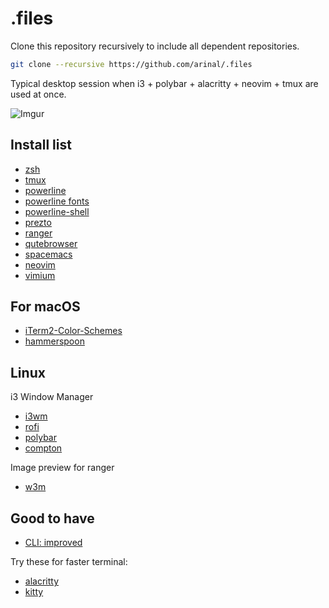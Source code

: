 # .files
Clone this repository recursively to include all dependent repositories.
```bash
git clone --recursive https://github.com/arinal/.files
```

Typical desktop session when i3 + polybar + alacritty + neovim + tmux are used at once.

![Imgur](https://i.imgur.com/1ZKLA0I.png)

## Install list
- [zsh](https://www.zsh.org/)
- [tmux](https://github.com/tmux/tmux/wiki)
- [powerline](https://github.com/powerline/powerline)
- [powerline fonts](https://github.com/powerline/fonts/blob/master/README.rst#L7)
- [powerline-shell](https://github.com/b-ryan/powerline-shell)
- [prezto](https://github.com/sorin-ionescu/prezto)
- [ranger](https://github.com/ranger/ranger)
- [qutebrowser](https://github.com/qutebrowser/qutebrowser)
- [spacemacs](https://github.com/syl20bnr/spacemacs)
- [neovim](https://github.com/neovim/neovim)
- [vimium](https://github.com/philc/vimium)

## For macOS
- [iTerm2-Color-Schemes](https://github.com/mbadolato/iTerm2-Color-Schemes)
- [hammerspoon](http://www.hammerspoon.org/)

## Linux
i3 Window Manager
- [i3wm](https://github.com/i3/i3)
- [rofi](https://github.com/DaveDavenport/rofi)
- [polybar](https://github.com/jaagr/polybar)
- [compton](https://github.com/chjj/compton)

Image preview for ranger
- [w3m](http://w3m.sourceforge.net)

## Good to have
- [CLI: improved](https://remysharp.com/2018/08/23/cli-improved#fzf--ctrlr) 

Try these for faster terminal:
- [alacritty](https://github.com/jwilm/alacritty)
- [kitty](https://github.com/kovidgoyal/kitty)
